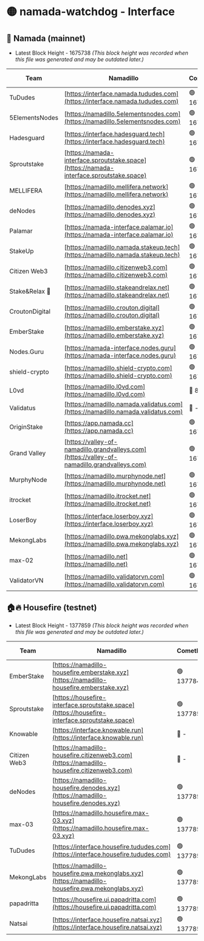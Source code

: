 # 🟡 namada-watchdog - Interface

## 🚀 Namada (mainnet)
- Latest Block Height - 1675738 *(This block height was recorded when this file was generated and may be outdated later.)*

| Team | Namadillo | CometBFT | Indexer | MASP Indexer |
|-|-|-|-|-|
| TuDudes | [https://interface.namada.tududes.com](https://interface.namada.tududes.com) | 🟢 1675717 | 🟢 1675717 | 🟢 1675717 |
| 5ElementsNodes | [https://namadillo.5elementsnodes.com](https://namadillo.5elementsnodes.com) | 🟢 1675717 | 🟢 1675717 | 🟢 1675717 |
| Hadesguard | [https://interface.hadesguard.tech](https://interface.hadesguard.tech) | 🟢 1675718 | 🟢 1675718 | 🟢 1675718 |
| Sproutstake | [https://namada-interface.sproutstake.space](https://namada-interface.sproutstake.space) | 🟢 1675719 | 🟢 1675719 | 🟢 1675719 |
| MELLIFERA | [https://namadillo.mellifera.network](https://namadillo.mellifera.network) | 🟢 1675720 | 🟢 1675720 | 🟢 1675720 |
| deNodes | [https://namadillo.denodes.xyz](https://namadillo.denodes.xyz) | 🟢 1675721 | 🟢 1675720 | 🟢 1675720 |
| Palamar | [https://namada-interface.palamar.io](https://namada-interface.palamar.io) | 🟢 1675721 | 🟢 1675721 | 🟢 1675721 |
| StakeUp | [https://namadillo.namada.stakeup.tech](https://namadillo.namada.stakeup.tech) | 🟢 1675722 | 🟢 1675722 | 🟢 1675722 |
| Citizen Web3 | [https://namadillo.citizenweb3.com](https://namadillo.citizenweb3.com) | 🟢 1675722 | 🟢 1675722 | 🟢 1675722 |
| Stake&Relax 🦥 | [https://namadillo.stakeandrelax.net](https://namadillo.stakeandrelax.net) | 🟢 1675723 | 🟢 1675723 | 🟢 1675723 |
| CroutonDigital | [https://namadillo.crouton.digital](https://namadillo.crouton.digital) | 🟢 1675724 | 🔴 1338918 | 🟢 1675724 |
| EmberStake | [https://namadillo.emberstake.xyz](https://namadillo.emberstake.xyz) | 🟢 1675724 | 🟢 1675724 | 🟢 1675724 |
| Nodes.Guru | [https://namada-interface.nodes.guru](https://namada-interface.nodes.guru) | 🟢 1675725 | 🟢 1675725 | 🟢 1675724 |
| shield-crypto | [https://namadillo.shield-crypto.com](https://namadillo.shield-crypto.com) | 🟢 1675725 | 🟢 1675725 | 🟢 1675725 |
| L0vd | [https://namadillo.l0vd.com](https://namadillo.l0vd.com) | 🔴 894059 | 🔴 1346879 | 🔴 894059 |
| Validatus | [https://namadillo.namada.validatus.com](https://namadillo.namada.validatus.com) | 🔴 - | 🔴 - | 🔴 - |
| OriginStake | [https://app.namada.cc](https://app.namada.cc) | 🟢 1675734 | 🟢 1675733 | 🟢 1675733 |
| Grand Valley | [https://valley-of-namadillo.grandvalleys.com](https://valley-of-namadillo.grandvalleys.com) | 🟢 1675734 | 🟢 1675734 | 🟢 1675733 |
| MurphyNode | [https://namadillo.murphynode.net](https://namadillo.murphynode.net) | 🟢 1675735 | 🟢 1675735 | 🔴 - |
| itrocket | [https://namadillo.itrocket.net](https://namadillo.itrocket.net) | 🟢 1675735 | 🟢 1675735 | 🟢 1675735 |
| LoserBoy | [https://interface.loserboy.xyz](https://interface.loserboy.xyz) | 🟢 1675736 | 🟢 1675736 | 🔴 - |
| MekongLabs | [https://namadillo.pwa.mekonglabs.xyz](https://namadillo.pwa.mekonglabs.xyz) | 🟢 1675737 | 🟢 1675737 | 🟢 1675737 |
| max-02 | [https://namadillo.net](https://namadillo.net) | 🟢 1675737 | 🟢 1675737 | 🟢 1675737 |
| ValidatorVN | [https://namadillo.validatorvn.com](https://namadillo.validatorvn.com) | 🟢 1675738 | 🟢 1675738 | 🟢 1675738 |

## 🏠🔥 Housefire (testnet)
- Latest Block Height - 1377859 *(This block height was recorded when this file was generated and may be outdated later.)*

| Team | Namadillo | CometBFT | Indexer | MASP Indexer |
|-|-|-|-|-|
| EmberStake | [https://namadillo-housefire.emberstake.xyz](https://namadillo-housefire.emberstake.xyz) | 🟢 1377849 | 🟢 1377849 | 🔴 - |
| Sproutstake | [https://housefire-interface.sproutstake.space](https://housefire-interface.sproutstake.space) | 🟢 1377851 | 🟢 1377851 | 🟢 1377851 |
| Knowable | [https://interface.knowable.run](https://interface.knowable.run) | 🔴 - | 🔴 - | 🔴 - |
| Citizen Web3 | [https://namadillo-housefire.citizenweb3.com](https://namadillo-housefire.citizenweb3.com) | 🔴 - | 🔴 - | 🔴 - |
| deNodes | [https://namadillo-housefire.denodes.xyz](https://namadillo-housefire.denodes.xyz) | 🟢 1377855 | 🟢 1377855 | 🟢 1377855 |
| max-03 | [https://namadillo.housefire.max-03.xyz](https://namadillo.housefire.max-03.xyz) | 🟢 1377856 | 🟢 1377856 | 🟢 1377856 |
| TuDudes | [https://interface.housefire.tududes.com](https://interface.housefire.tududes.com) | 🟢 1377856 | 🟢 1377856 | 🟢 1377856 |
| MekongLabs | [https://namadillo-housefire.pwa.mekonglabs.xyz](https://namadillo-housefire.pwa.mekonglabs.xyz) | 🟢 1377856 | 🟢 1377856 | 🔴 - |
| papadritta | [https://housefire.ui.papadritta.com](https://housefire.ui.papadritta.com) | 🟢 1377858 | 🟢 1377858 | 🟢 1377858 |
| Natsai | [https://interface.housefire.natsai.xyz](https://interface.housefire.natsai.xyz) | 🟢 1377859 | 🟢 1377859 | 🟢 1377859 |

